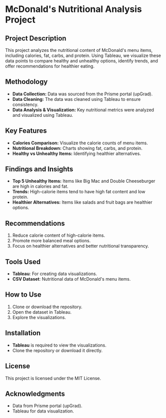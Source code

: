# McDonald's Nutritional Analysis Project

## Project Description
This project analyzes the nutritional content of McDonald's menu items, including calories, fat, carbs, and protein. Using Tableau, we visualize these data points to compare healthy and unhealthy options, identify trends, and offer recommendations for healthier eating.

## Methodology
- **Data Collection:** Data was sourced from the Prisme portal (upGrad).
- **Data Cleaning:** The data was cleaned using Tableau to ensure consistency.
- **Data Analysis & Visualization:** Key nutritional metrics were analyzed and visualized using Tableau.

## Key Features
- **Calories Comparison:** Visualize the calorie counts of menu items.
- **Nutritional Breakdown:** Charts showing fat, carbs, and protein.
- **Healthy vs Unhealthy Items:** Identifying healthier alternatives.

## Findings and Insights
- **Top 5 Unhealthy Items:** Items like Big Mac and Double Cheeseburger are high in calories and fat.
- **Trends:** High-calorie items tend to have high fat content and low protein.
- **Healthier Alternatives:** Items like salads and fruit bags are healthier options.

## Recommendations
1. Reduce calorie content of high-calorie items.
2. Promote more balanced meal options.
3. Focus on healthier alternatives and better nutritional transparency.

## Tools Used
- **Tableau**: For creating data visualizations.
- **CSV Dataset**: Nutritional data of McDonald's menu items.

## How to Use
1. Clone or download the repository.
2. Open the dataset in Tableau.
3. Explore the visualizations.

## Installation
- **Tableau** is required to view the visualizations.
- Clone the repository or download it directly.

## License
This project is licensed under the MIT License.

## Acknowledgments
- Data from Prisme portal (upGrad).
- Tableau for data visualization.

